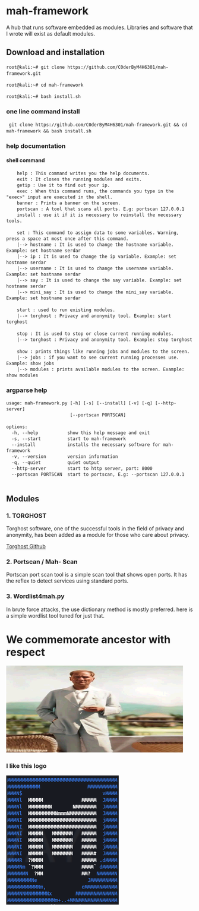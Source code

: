 # mah-framework
A hub that runs software embedded as modules. Libraries and software that I wrote will exist as default modules.

## Download and installation
 
`root@kali:~# git clone https://github.com/C0derByM4H6301/mah-framework.git`

`root@kali:~# cd mah-framework`

`root@kali:~# bash install.sh`
### one line command install 
` git clone https://github.com/C0derByM4H6301/mah-framework.git && cd mah-framework && bash install.sh`
### help documentation
#### shell command
```
    help : This command writes you the help documents.
    exit : It closes the running modules and exits.
    getip : Use it to find out your ip.
    exec : When this command runs, the commands you type in the "exec>" input are executed in the shell.
    banner : Prints a banner on the screen.
    portscan : A tool that scans all ports. E.g: portscan 127.0.0.1 
    install : use it if it is necessary to reinstall the necessary tools.

    set : This command to assign data to some variables. Warning, press a space at most once after this command.
    |--> hostname : It is used to change the hostname variable. Example: set hostname serdar
    |--> ip : It is used to change the ip variable. Example: set hostname serdar
    |--> username : It is used to change the username variable. Example: set hostname serdar
    |--> say : It is used to change the say variable. Example: set hostname serdar
    |--> mini_say : It is used to change the mini_say variable. Example: set hostname serdar

    start : used to run existing modules.
    |--> torghost : Privacy and anonymity tool. Example: start torghost

    stop : It is used to stop or close current running modules.
    |--> torghost : Privacy and anonymity tool. Example: stop torghost

    show : prints things like running jobs and modules to the screen.
    |--> jobs : if you want to see current running processes use. Example: show jobs
    |--> modules : prints available modules to the screen. Example: show modules
```
### argparse help
```
usage: mah-framework.py [-h] [-s] [--install] [-v] [-q] [--http-server]
                        [--portscan PORTSCAN]

options:
  -h, --help           show this help message and exit
  -s, --start          start to mah-framework
  --install            installs the necessary software for mah-framework
  -v, --version        version information
  -q, --quiet          quiet output
  --http-server        start to http server, port: 8000
  --portscan PORTSCAN  start to portscan, E.g: --portscan 127.0.0.1
     

```
## Modules
### 1. TORGHOST
Torghost software, one of the successful tools in the field of privacy and anonymity, has been added as a module for those who care about privacy.

[Torghost Github](https://github.com/SusmithKrishnan/torghost)

### 2. Portscan / Mah- Scan
Portscan port scan tool is a simple scan tool that shows open ports. It has the reflex to detect services using standard ports.
### 3. Wordlist4mah.py
In brute force attacks, the use dictionary method is mostly preferred. here is a simple wordlist tool tuned for just that.

# We commemorate ancestor with respect
![alt text](https://github.com/C0derByM4H6301/mah-framework/blob/main/img/ata.jpg?raw=true)

### I like this logo
![alt text](https://github.com/C0derByM4H6301/mah-framework/blob/main/img/msf_logo.jpg)
